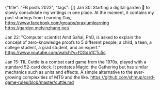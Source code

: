 {"title": "FB posts 2022", "tags": []}
Jan 30: Starting a digital garden 🌱 to slowly consolidate my writings in one place. At the moment, it contains my past sharings from Learning Day, https://www.facebook.com/groups/praxiumlearning
https://garden.melvinzhang.net/

Jan 22: "Computer scientist Amit Sahai, PhD, is asked to explain the concept of zero-knowledge proofs to 5 different people; a child, a teen, a college student, a grad student, and an expert."
https://www.youtube.com/watch?v=fOGdb1CTu5c

Jan 15: TIL Cuttle is a combat card game from the 1970s, played with a standard 52-card deck. It predates Magic: the Gathering but has similar mechanics such as units and effects. A simple alternative to the ever-growing complexities of MTG and the like.
https://github.com/shmup/card-game-rules/blob/master/cuttle.md

